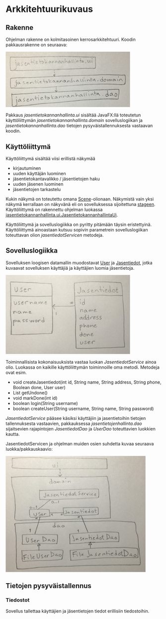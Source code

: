 # Arkkitehtuurikuvaus

## Rakenne

Ohjelman rakenne on kolmitasoinen kerrosarkkitehtuuri. Koodin pakkausrakenne on seuraava:

<img src="https://github.com/2laJ2/ot-harjoitustyo/blob/master/JasentietokannanHallinta/dokumentaatio/kuvat/pakkausrakenne.jpg" width="400">

Pakkaus _jasentietokannanhallinta.ui_ sisältää JavaFX:llä toteutetun käyttöliittymän _jasentietokannanhallinta.domain_ sovelluslogiikan ja _jasentietokannanhallinta.dao_ tietojen pysyväistallennuksesta vastaavan koodin.

## Käyttöliittymä

Käyttöliittymä sisältää viisi erillistä näkymää
- kirjautuminen
- uuden käyttäjän luominen
- jäsentietokantavalikko / jäsentietojen haku
- uuden jäsenen luominen
- jäsentietojen tarkastelu

Kukin näkymä on toteutettu omana [Scene](https://docs.oracle.com/javase/8/javafx/api/javafx/scene/Scene.html)-olionaan. Näkymistä vain yksi näkymä kerrallaan on näkyvänä eli on sovelluksessa sijoitettuna [stageen](https://docs.oracle.com/javase/8/javafx/api/javafx/stage/Stage.html). Käyttöliittymä on rakennettu ohjelman luokassa [jasentietokannanhallinta.ui.JasentietokannanhallintaUi](https://github.com/2laJ2/ot-harjoitustyo/blob/master/JasentietokannanHallinta/src/main/java/jasentietokannanhallinta/ui/JasentietokannanhallintaUi.java).

Käyttöliittymä ja sovelluslogiikka on pyritty pitämään täysin eristettyinä. Käyttöliittymä ainoastaan kutsuu sopivin parametrein sovelluslogiikan toteuttavan olion _jasentiedotServicen_ metodeja.

## Sovelluslogiikka

Sovelluksen loogisen datamallin muodostavat [User](https://github.com/2laJ2/ot-harjoitustyo/blob/master/JasentietokannanHallinta/src/main/java/jasentietokannanhallinta/domain/User.java) ja [Jasentiedot](https://github.com/2laJ2/ot-harjoitustyo/blob/master/JasentietokannanHallinta/src/main/java/jasentietokannanhallinta/domain/Jasentiedot.java), jotka kuvaavat sovelluksen käyttäjiä ja käyttäjien luomia jäsentietoja.

<img src="https://github.com/2laJ2/ot-harjoitustyo/blob/master/JasentietokannanHallinta/dokumentaatio/kuvat/looginendatamalli.jpg" width="400">

Toiminnallisista kokonaisuuksista vastaa luokan _JasentiedotService_ ainoa olio. Luokassa on kaikille käyttöliittymän toiminnoille oma metodi.
Metodeja ovat esim.
- void createJasentiedot(int id, String name, String address, String phone, Boolean done, User user)
- List<Jasentiedot> getUndone()
- void markDone(int id)
- boolean login(String username)
- boolean createUser(String username, String name, String password)

_JasentiedotService_ pääsee käsiksi käyttäjiin ja jasentietoihin tietojen tallennuksesta vastaavien, pakkauksessa _jasentietojenhallinta.dao_ sijaitsevien rajapintojen _JasentiedotDao_ ja _UserDao_ toteuttavien luokkien kautta. 

JasentiedotServicen ja ohjelman muiden osien suhdetta kuvaa seuraava luokka/pakkauskaavio:

<img src="https://github.com/2laJ2/ot-harjoitustyo/blob/master/JasentietokannanHallinta/dokumentaatio/kuvat/pakkauskaavio.jpg" width="450">

## Tietojen pysyväistallennus

### Tiedostot

Sovellus tallettaa käyttäjien ja jäsentietojen tiedot erillisiin tiedostoihin.


